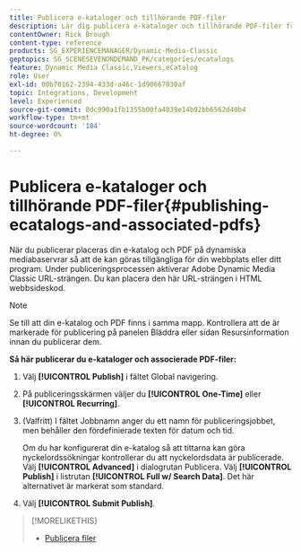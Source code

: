 ```yaml
---
title: Publicera e-kataloger och tillhörande PDF-filer
description: Lär dig publicera e-kataloger och tillhörande PDF-filer från Adobe Dynamic Media Classic.
contentOwner: Rick Brough
content-type: reference
products: SG_EXPERIENCEMANAGER/Dynamic-Media-Classic
geptopics: SG_SCENESEVENONDEMAND_PK/categories/ecatalogs
feature: Dynamic Media Classic,Viewers,eCatalog
role: User
exl-id: 00b70162-2394-433d-a46c-1d90667030af
topic: Integrations, Development
level: Experienced
source-git-commit: 8dc990a1fb1355b00fa4839e14b92bb6562d40b4
workflow-type: tm+mt
source-wordcount: '184'
ht-degree: 0%

---
```


# Publicera e-kataloger och tillhörande PDF-filer{#publishing-ecatalogs-and-associated-pdfs}

När du publicerar placeras din e-katalog och PDF på dynamiska mediabaservrar så att de kan göras tillgängliga för din webbplats eller ditt program. Under publiceringsprocessen aktiverar Adobe Dynamic Media Classic URL-strängen. Du kan placera den här URL-strängen i HTML webbsideskod.

>[!NOTE]
>
>Se till att din e-katalog och PDF finns i samma mapp. Kontrollera att de är markerade för publicering på panelen Bläddra eller sidan Resursinformation innan du publicerar dem.

**Så här publicerar du e-kataloger och associerade PDF-filer:**

1. Välj **[!UICONTROL Publish]** i fältet Global navigering.
1. På publiceringsskärmen väljer du **[!UICONTROL One-Time]** eller **[!UICONTROL Recurring]**.
1. (Valfritt) I fältet Jobbnamn anger du ett namn för publiceringsjobbet, men behåller den fördefinierade texten för datum och tid.

   Om du har konfigurerat din e-katalog så att tittarna kan göra nyckelordssökningar kontrollerar du att nyckelordsdata är publicerade. Välj **[!UICONTROL Advanced]** i dialogrutan Publicera. Välj **[!UICONTROL Publish]** i listrutan **[!UICONTROL Full w/ Search Data]**. Det här alternativet är markerat som standard.

1. Välj **[!UICONTROL Submit Publish]**.

>[!MORELIKETHIS]
>
>* [Publicera filer](publishing-files.md)
